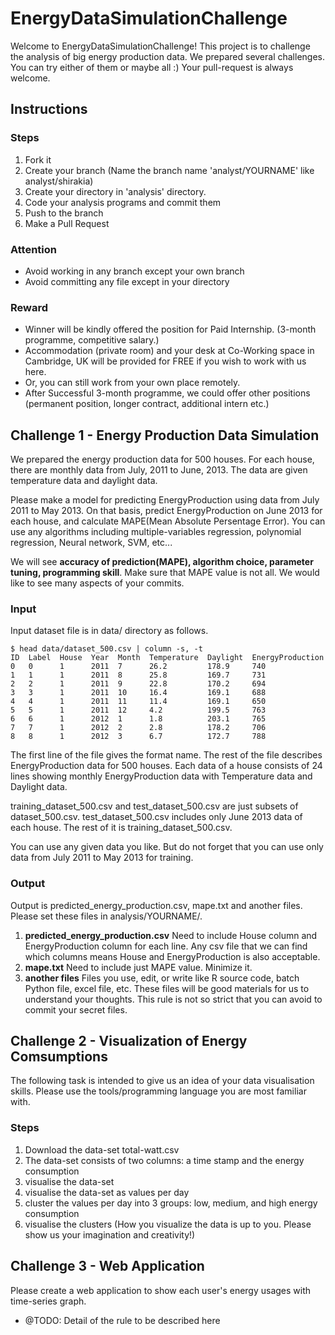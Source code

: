 # EnergyDataSimulationChallenge

Welcome to EnergyDataSimulationChallenge!
This project is to challenge the analysis of big energy production data.
We prepared several challenges.
You can try either of them or maybe all :)
Your pull-request is always welcome.

## Instructions

### Steps

1. Fork it
2. Create your branch
(Name the branch name 'analyst/YOURNAME' like analyst/shirakia)
3. Create your directory in 'analysis' directory.
4. Code your analysis programs and commit them
5. Push to the branch
6. Make a Pull Request

### Attention
- Avoid working in any branch except your own branch
- Avoid committing any file except in your directory

### Reward

* Winner will be kindly offered the position for Paid Internship. (3-month programme, competitive salary.)
* Accommodation (private room) and your desk at Co-Working space in Cambridge, UK will be provided for FREE if you wish to work with us here.
* Or, you can still work from your own place remotely.
* After Successful 3-month programme, we could offer other positions (permanent position, longer contract, additional intern etc.)

## Challenge 1 - Energy Production Data Simulation

We prepared the energy production data for 500 houses.
For each house, there are monthly data from July, 2011 to June, 2013.
The data are given temperature data and daylight data.

Please make a model for predicting EnergyProduction using data from July 2011 to May 2013.
On that basis, predict EnergyProduction on June 2013 for each house, and calculate MAPE(Mean Absolute Persentage Error).
You can use any algorithms including multiple-variables regression, polynomial regression, Neural network, SVM, etc...

We will see **accuracy of prediction(MAPE), algorithm choice, parameter tuning, programming skill**.
Make sure that MAPE value is not all. We would like to see many aspects of your commits.

### Input

Input dataset file is in data/ directory as follows.
```
$ head data/dataset_500.csv | column -s, -t
ID  Label  House  Year  Month  Temperature  Daylight  EnergyProduction
0   0      1      2011  7      26.2         178.9     740
1   1      1      2011  8      25.8         169.7     731
2   2      1      2011  9      22.8         170.2     694
3   3      1      2011  10     16.4         169.1     688
4   4      1      2011  11     11.4         169.1     650
5   5      1      2011  12     4.2          199.5     763
6   6      1      2012  1      1.8          203.1     765
7   7      1      2012  2      2.8          178.2     706
8   8      1      2012  3      6.7          172.7     788
```

The first line of the file gives the format name.
The rest of the file describes EnergyProduction data for 500 houses.
Each data of a house consists of 24 lines showing monthly EnergyProduction data with Temperature data and Daylight data.

training_dataset_500.csv and test_dataset_500.csv are just subsets of dataset_500.csv.
test_dataset_500.csv includes only June 2013 data of each house. The rest of it is training_dataset_500.csv.

You can use any given data you like. But do not forget that you can use only data from July 2011 to May 2013 for training.

### Output

Output is predicted_energy_production.csv, mape.txt and another files.
Please set these files in analysis/YOURNAME/.

1. **predicted_energy_production.csv**
Need to include House column and EnergyProduction column for each line.
Any csv file that we can find which columns means House and EnergyProduction is also acceptable.
2. **mape.txt**
Need to include just MAPE value. Minimize it.
3. **another files**
Files you use, edit, or write like R source code, batch Python file, excel file, etc.
These files will be good materials for us to understand your thoughts.
This rule is not so strict that you can avoid to commit your secret files.


## Challenge 2 - Visualization of Energy Comsumptions

The following task is intended to give us an idea of your data visualisation skills. Please use the tools/programming language you are most familiar with.

### Steps
1. Download the data-set total-watt.csv
2. The data-set consists of two columns: a time stamp and the energy consumption
3. visualise the data-set
5. visualise the data-set as values per day
6. cluster the values per day into 3 groups: low, medium, and high energy consumption
7. visualise the clusters (How you visualize the data is up to you. Please show us your imagination and creativity!)


## Challenge 3 - Web Application

Please create a web application to show each user's energy usages with time-series graph.

- @TODO: Detail of the rule to be described here
